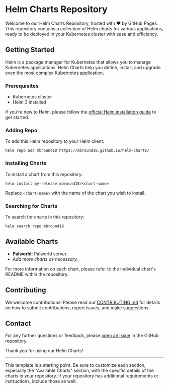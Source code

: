 # Helm Charts Repository

Welcome to our Helm Charts Repository, hosted with ❤️ by GitHub Pages. This repository contains a collection of Helm charts for various applications, ready to be deployed in your Kubernetes cluster with ease and efficiency.

## Getting Started

Helm is a package manager for Kubernetes that allows you to manage Kubernetes applications. Helm Charts help you define, install, and upgrade even the most complex Kubernetes application.

### Prerequisites

- Kubernetes cluster
- Helm 3 installed

If you're new to Helm, please follow the [official Helm installation guide](https://helm.sh/docs/intro/install/) to get started.

### Adding Repo

To add this Helm repository to your Helm client:

```shell
helm repo add mbround18 https://mbround18.github.io/helm-charts/
```

### Installing Charts

To install a chart from this repository:

```shell
helm install my-release mbround18/<chart-name>
```

Replace `<chart-name>` with the name of the chart you wish to install.

### Searching for Charts

To search for charts in this repository:

```shell
helm search repo mbround18
```

## Available Charts

- **Palworld**: Palworld server.
- _Add more charts as necessary._

For more information on each chart, please refer to the individual chart's README within the repository.

## Contributing

We welcome contributions! Please read our [CONTRIBUTING.md](CONTRIBUTING.md) for details on how to submit contributions, report issues, and make suggestions.

## Contact

For any further questions or feedback, please [open an issue](https://github.com/mbround18/helm-charts/issues) in the GitHub repository.

Thank you for using our Helm Charts!

---

This template is a starting point. Be sure to customize each section, especially the "Available Charts" section, with the specific details of the charts in your repository. If your repository has additional requirements or instructions, include those as well.
